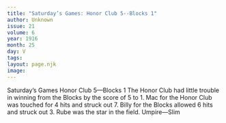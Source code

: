 ```yaml
---
title: "Saturday’s Games: Honor Club 5--Blocks 1"
author: Unknown
issue: 21
volume: 6
year: 1916
month: 25
day: V
tags:
layout: page.njk
image:
---
```

Saturday’s Games   Honor Club 5—Blocks 1      The Honor Club had little trouble in winning from the Blocks by the score of 5 to 1.       Mac for the Honor Club was touched for 4 hits and struck out 7.      Billy for the Blocks allowed 6 hits and struck out 3.      Rube was the star in the field.      Umpire—Slim      


